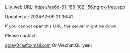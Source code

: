 Lily_web URL: https://ae6d-61-165-102-156.ngrok-free.app

Updated at: 2024-12-09 21:36:41

If you cannot open this URL, the server might be down.

Please contact: 

goley04@foxmail.com Or Wechat:GL_yeaH